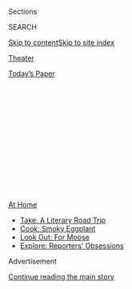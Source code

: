 <div id="app">

<div>

<div>

<div>

<div class="NYTAppHideMasthead css-1q2w90k e1suatyy0">

<div class="section css-ui9rw0 e1suatyy2">

<div class="css-eph4ug er09x8g0">

<div class="css-6n7j50">

</div>

<span class="css-1dv1kvn">Sections</span>

<div class="css-10488qs">

<span class="css-1dv1kvn">SEARCH</span>

</div>

[Skip to content](#site-content)[Skip to site
index](#site-index)

</div>

<div id="masthead-section-label" class="css-1wr3we4 eaxe0e00">

[Theater](https://www.nytimes3xbfgragh.onion/section/theater)

</div>

<div class="css-10698na e1huz5gh0">

</div>

</div>

<div id="masthead-bar-one" class="section hasLinks css-15hmgas e1csuq9d3">

<div class="css-uqyvli e1csuq9d0">

</div>

<div class="css-1uqjmks e1csuq9d1">

</div>

<div class="css-9e9ivx">

[](https://myaccount.nytimes3xbfgragh.onion/auth/login?response_type=cookie&client_id=vi)

</div>

<div class="css-1bvtpon e1csuq9d2">

[Today’s
Paper](https://www.nytimes3xbfgragh.onion/section/todayspaper)

</div>

</div>

</div>

</div>

<div data-aria-hidden="false">

<div id="site-content" data-role="main">

<div>

<div class="css-1aor85t" style="opacity:0.000000001;z-index:-1;visibility:hidden">

<div class="css-1hqnpie">

<div class="css-epjblv">

<span class="css-17xtcya">[Theater](/section/theater)</span><span class="css-x15j1o">|</span><span class="css-fwqvlz">While
Theaters Are Dark, These Virtual Stages Deliver Actual
Fun</span>

</div>

<div class="css-k008qs">

<div class="css-1iwv8en">

<span class="css-18z7m18"></span>

<div>

</div>

</div>

<span class="css-1n6z4y">https://nyti.ms/3efvKw5</span>

<div class="css-1705lsu">

<div class="css-4xjgmj">

<div class="css-4skfbu" data-role="toolbar" data-aria-label="Social Media Share buttons, Save button, and Comments Panel with current comment count" data-testid="share-tools">

  - 
  - 
  - 
  - 
    
    <div class="css-6n7j50">
    
    </div>

  - 

</div>

</div>

</div>

</div>

</div>

</div>

<div id="NYT_TOP_BANNER_REGION" class="css-13pd83m">

<div>

<div id="maps-athome-menu" class="section interactive-content interactive-size-medium css-1edisqu">

<div class="css-17ih8de interactive-body">

<div class="at-home-nav__innerContainer">

<div class="at-home-nav__title">

[At
Home](https://www.nytimes3xbfgragh.onion/spotlight/at-home?action=click&pgtype=Article&state=default&region=TOP_BANNER&context=at_home_menu)

</div>

  - [Take: A Literary Road
    Trip](https://www.nytimes3xbfgragh.onion/2020/07/28/books/time-for-a-literary-road-trip.html?action=click&pgtype=Article&state=default&region=TOP_BANNER&context=at_home_menu)
  - [Cook: Smoky
    Eggplant](https://www.nytimes3xbfgragh.onion/2020/07/29/magazine/bored-with-your-home-cooking-some-smoky-eggplant-will-fix-that.html?action=click&pgtype=Article&state=default&region=TOP_BANNER&context=at_home_menu)
  - [Look Out: For
    Moose](https://www.nytimes3xbfgragh.onion/2020/07/27/travel/moose-michigan-isle-royale.html?action=click&pgtype=Article&state=default&region=TOP_BANNER&context=at_home_menu)
  - [Explore: Reporters’
    Obsessions](https://www.nytimes3xbfgragh.onion/interactive/2020/at-home/even-more-reporters-editors-diaries-lists-recommendations.html?action=click&pgtype=Article&state=default&region=TOP_BANNER&context=at_home_menu)

</div>

</div>

</div>

</div>

</div>

<div id="top-wrapper" class="css-1sy8kpn">

<div id="top-slug" class="css-l9onyx">

Advertisement

</div>

[Continue reading the main
story](#after-top)

<div class="ad top-wrapper" style="text-align:center;height:100%;display:block;min-height:250px">

<div id="top" class="place-ad" data-position="top" data-size-key="top">

</div>

</div>

<div id="after-top">

</div>

</div>

<div>

<div id="sponsor-wrapper" class="css-1hyfx7x">

<div id="sponsor-slug" class="css-19vbshk">

Supported by

</div>

[Continue reading the main
story](#after-sponsor)

<div id="sponsor" class="ad sponsor-wrapper" style="text-align:center;height:100%;display:block">

</div>

<div id="after-sponsor">

</div>

</div>

<div class="css-186x18t">

Summer Guide for Families

</div>

<div class="css-1vkm6nb ehdk2mb0">

# While Theaters Are Dark, These Virtual Stages Deliver Actual Fun

</div>

From shows based on children’s books to productions that introduce
children to global cultures, companies are offering a range of options.

<div class="css-79elbk" data-testid="photoviewer-wrapper">

<div class="css-z3e15g" data-testid="photoviewer-wrapper-hidden">

</div>

<div class="css-1a48zt4 ehw59r15" data-testid="photoviewer-children">

![<span class="css-16f3y1r e13ogyst0" data-aria-hidden="true">From left,
Kirk Geritano, Andi Powers, Michelle Bailey and Kayla Arias in “Chicken
Dance,” from ArtsPower National Touring
Theater.</span><span class="css-cnj6d5 e1z0qqy90" itemprop="copyrightHolder"><span class="css-1ly73wi e1tej78p0">Credit...</span><span><span>Carol
Rosegg</span></span></span>](https://static01.graylady3jvrrxbe.onion/images/2020/06/19/arts/18kids-theater-2/merlin_173595213_949c6813-b195-40b7-b0d1-2c3c5749393a-articleLarge.jpg?quality=75&auto=webp&disable=upscale)

</div>

</div>

<div class="css-18e8msd">

<div class="css-vp77d3 epjyd6m0">

<div class="css-1baulvz">

By [<span class="css-1baulvz last-byline" itemprop="name">Laurel
Graeber</span>](https://www.nytimes3xbfgragh.onion/by/laurel-graeber)

</div>

</div>

  - June 18,
    2020

  - 
    
    <div class="css-4xjgmj">
    
    <div class="css-d8bdto" data-role="toolbar" data-aria-label="Social Media Share buttons, Save button, and Comments Panel with current comment count" data-testid="share-tools">
    
      - 
      - 
      - 
      - 
        
        <div class="css-6n7j50">
        
        </div>
    
      - 
    
    </div>
    
    </div>

</div>

</div>

<div class="section meteredContent css-1r7ky0e" name="articleBody" itemprop="articleBody">

<div class="css-1fanzo5 StoryBodyCompanionColumn">

<div class="css-53u6y8">

Online stages have the spotlight now that real ones are dark. The
following companies enable children to watch, perform or learn about
theater remotely.

**ArtsPower National Touring Theater:** For $15, families can stream a
show from the company for an unlimited time as part of its new on-demand
service. All based on children’s books, the hourlong musicals include
extras like author interviews and how-to-dance videos. The service’s
first title, “[Chicken
Dance](https://artspowerondemand.teachable.com/courses),” adapts Danny
Schnitzlein’s comic barnyard
tale.  
[*artspowerondemand.teachable.com*](https://artspowerondemand.teachable.com/)

**Beat by Beat Press:** This theater publisher has created two musicals
for ages 7 to 14 that camps, schools and youth groups can rehearse and
present virtually. After buying a license ($149.50 until Sept. 1, but
organizations with low funds can pay less), the group downloads scripts,
recorded accompaniment and other materials. Actors individually record
and upload their numbers, which, when viewed successively, coalesce into
a show. The choices: “[The Show Must Go
Online\!](http://www.bbbpress.com/musicals/the-show-must-go-online/)” or
“[Super Happy Awesome
News\!](http://www.bbbpress.com/musicals/super-happy-awesome-news/)”  
[*bbbpress.com*](http://www.bbbpress.com/)

</div>

</div>

<div>

</div>

<div class="css-1fanzo5 StoryBodyCompanionColumn">

<div class="css-53u6y8">

**Chicago Children’s Theater:**
[CCTv](https://www.youtube.com/channel/UClI9nwq0sLwmxnSC8xvN9lw), this
troupe’s YouTube channel, just made its debut with “[Frederick, A
Virtual Puppet
Performance](https://chicagochildrenstheatre.org/performance/frederick-puppet).”
An adaptation of [Leo Lionni’s picture
book](https://www.scholastic.com/teachers/books/frederick-by-leo-lionni/)
about field mice, it features a surprising narrator: the actor Michael
Shannon. On Saturday the theater’s [Boing\!
festival](https://chicagochildrenstheatre.org/boing-2020/) will include
the premiere of “Doll Face Has a Party\!,” based on the picture book
written by Pam Conrad and illustrated by Brian Selznick.  
[*chicagochildrenstheatre.org*](https://chicagochildrenstheatre.org/)

</div>

</div>

<div class="css-1fanzo5 StoryBodyCompanionColumn">

<div class="css-53u6y8">

**Funikijam World Music:** Offering classes and shows that introduce
children 9 and under to a variety of global cultures, the company has
presented its menu in a virtual format. In its Totally Awesome Summer
program, families can find music videos, online activities, excerpts
from recorded performances and [many free
classes](https://www.funikijam.com/find-a-class).  
[*funikijam.com*](https://www.funikijam.com/)

**The New Victory Theater:** Normally the home of international
productions, the theater has devised [New Victory Arts
Break](https://newvictory.org/stories/category/family-engagement/new-victory-arts-break/),
a free weekly series of activities to do from Monday to Friday. Each
package — they’re all on the website — has a theme, like songwriting or
tap dance. [This week’s
edition](https://www.newvictory.org/stories/new-victory-arts-break-juneteenth/)
honors Juneteenth with songs, readings, history and drama.  
[*newvictory.org*](https://newvictory.org/)

**The Paper Bag Players:** The troupe that makes stories out of
cardboard and paper teaches small children to do the same. Its webpage
[Activities for Kids at
Home](https://thepaperbagplayers.org/activities-for-kids-at-home/)features
weekly video installments with clips from past performances and projects
like how to [turn a box into a
car](https://www.youtube.com/watch?time_continue=34&v=yR1Q1pVj6pc&feature=emb_title).  
[*thepaperbagplayers.org*](https://thepaperbagplayers.org/)

</div>

</div>

<div class="css-79elbk" data-testid="photoviewer-wrapper">

<div class="css-z3e15g" data-testid="photoviewer-wrapper-hidden">

</div>

<div class="css-1a48zt4 ehw59r15" data-testid="photoviewer-children">

![<span class="css-16f3y1r e13ogyst0" data-aria-hidden="true">DIY:
Family Musicals\!, a fee-based class offered by TheaterWorksUSAcademy,
helps families create a musical based on their favorite
storybook.</span>](https://static01.graylady3jvrrxbe.onion/images/2020/06/18/arts/18kids-theater-3/merlin_173616828_26175cc3-2180-4430-bf04-f789da36e80c-articleLarge.jpg?quality=75&auto=webp&disable=upscale)

</div>

</div>

<div class="css-1fanzo5 StoryBodyCompanionColumn">

<div class="css-53u6y8">

**TheaterWorksUSA:** This national company offers [TheaterWorks
Anywhere](https://twusa.org/shows-artists/on-tour/anywhere/), a webpage
with free activities, behind-the-scenes information and video clips of
musical adaptations of books like “Charlotte’s Web” and “[Dog Man: The
Musical](https://www.nytimes3xbfgragh.onion/2019/07/09/theater/review-dog-man-the-musical.html).”
(Monthly subscriptions, starting at $5, provide access to more content.)
It recently introduced
[TheaterWorksUSAcademy](https://twusa.org/academy/), a fee-based program
of skill lessons and master classes, including a [DIY: Family Musicals\!
course](https://twusa.org/academy/diy-family-musicals/) that begins on
Saturday.  
[*twusa.org*](https://twusa.org/)

**Trusty Sidekick:** Children can view free videos of nine of [the
troupe’s shows](https://www.trustysidekick.org/the-shows), a smorgasbord
for different ages, on its website through June. But [Sidekick
Studio](https://www.trustysidekick.org/studio), its series of
mini-classes, will remain online all summer. So will a video of the
company’s latest experiment, “[The Planetary Discovery
Census](https://www.trustysidekick.org/planetarycensus-view),” an
intergalactic adventure featuring cast members and the audience
interacting on Zoom.  
[*trustysidekick.org*](https://www.trustysidekick.org/)

</div>

</div>

</div>

<div>

</div>

<div>

</div>

<div>

</div>

<div>

<div id="bottom-wrapper" class="css-1ede5it">

<div id="bottom-slug" class="css-l9onyx">

Advertisement

</div>

[Continue reading the main
story](#after-bottom)

<div id="bottom" class="ad bottom-wrapper" style="text-align:center;height:100%;display:block;min-height:90px">

</div>

<div id="after-bottom">

</div>

</div>

</div>

</div>

</div>

## Site Index

<div>

</div>

## Site Information Navigation

  - [© <span>2020</span> <span>The New York Times
    Company</span>](https://help.nytimes3xbfgragh.onion/hc/en-us/articles/115014792127-Copyright-notice)

<!-- end list -->

  - [NYTCo](https://www.nytco.com/)
  - [Contact
    Us](https://help.nytimes3xbfgragh.onion/hc/en-us/articles/115015385887-Contact-Us)
  - [Work with us](https://www.nytco.com/careers/)
  - [Advertise](https://nytmediakit.com/)
  - [T Brand Studio](http://www.tbrandstudio.com/)
  - [Your Ad
    Choices](https://www.nytimes3xbfgragh.onion/privacy/cookie-policy#how-do-i-manage-trackers)
  - [Privacy](https://www.nytimes3xbfgragh.onion/privacy)
  - [Terms of
    Service](https://help.nytimes3xbfgragh.onion/hc/en-us/articles/115014893428-Terms-of-service)
  - [Terms of
    Sale](https://help.nytimes3xbfgragh.onion/hc/en-us/articles/115014893968-Terms-of-sale)
  - [Site
    Map](https://spiderbites.nytimes3xbfgragh.onion)
  - [Help](https://help.nytimes3xbfgragh.onion/hc/en-us)
  - [Subscriptions](https://www.nytimes3xbfgragh.onion/subscription?campaignId=37WXW)

</div>

</div>

</div>

</div>
